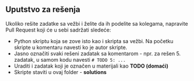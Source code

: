 ﻿## Uputstvo za rešenja

Ukoliko rešite zadatke sa vežbi i želite da ih podelite sa kolegama, napravite Pull Request koji će u sebi sadržati sledeće:

* Python skriptu koja se zove isto kao i skripta sa vežbi. Na početku skripte u komentaru navesti ko je autor skripte.
* Jasno označiti svaki rešeni zadatak sa komentarom - npr. za rešen 5. zadatak, u samom kodu navesti ```# TODO 5: ... ```
* Uraditi i zadatak koji je označen u materijali kao **TODO (domaći)**
* Skripte staviti u ovaj folder - **solutions**
